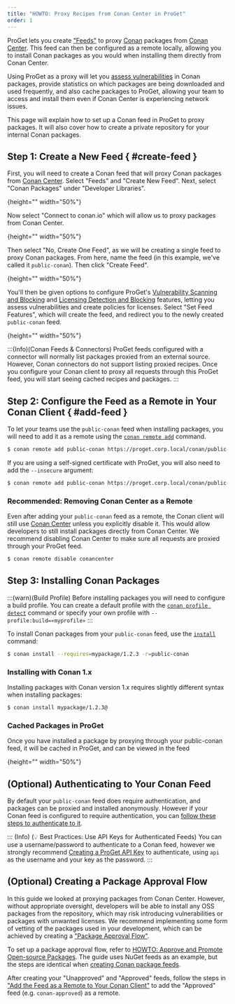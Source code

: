 ```yaml
---
title: "HOWTO: Proxy Recipes from Conan Center in ProGet"
order: 1
---
```


ProGet lets you create ["Feeds"](/docs/proget/feeds/feed-overview) to proxy [Conan](https://conan.io) packages from [Conan Center](https://center.conan.io). This feed can then be configured as a remote locally, allowing you to install Conan packages as you would when installing them directly from Conan Center.

Using ProGet as a proxy will let you [assess vulnerabilities](/docs/proget/sca/vulnerabilities) in Conan packages, provide statistics on which packages are being downloaded and used frequently, and also cache packages to ProGet, allowing your team to access and install them even if Conan Center is experiencing network issues.

This page will explain how to set up a Conan feed in ProGet to proxy packages. It will also cover how to create a private repository for your internal Conan packages.

## Step 1: Create a New Feed { #create-feed }

First, you will need to create a Conan feed that will proxy Conan packages from [Conan Center](https://center.conan.io). Select "Feeds" and "Create New Feed". Next, select "Conan Packages" under "Developer Libraries".

![](){height="" width="50%"}

Now select "Connect to conan.io" which will allow us to proxy packages from Conan Center.

![](){height="" width="50%"}

Then select "No, Create One Feed", as we will be creating a single feed to proxy Conan packages. From here, name the feed (in this example, we've called it `public-conan`). Then click "Create Feed".

![](){height="" width="50%"}

You'll then be given options to configure ProGet's [Vulnerability Scanning and Blocking](/docs/proget/sca/vulnerabilities) and [Licensing Detection and Blocking](https://docs.inedo.com/docs/proget/sca/licenses) features, letting you assess vulnerabilities and create policies for licenses. Select "Set Feed Features", which will create the feed, and redirect you to the newly created `public-conan` feed.

![](){height="" width="50%"}

:::(Info)(Conan Feeds & Connectors)
ProGet feeds configured with a connector will normally list packages proxied from an external source. However, Conan connectors do not support listing proxied recipes. Once you configure your Conan client to proxy all requests through this ProGet feed, you will start seeing cached recipes and packages.
:::

## Step 2: Configure the Feed as a Remote in Your Conan Client { #add-feed }

To let your teams use the `public-conan` feed when installing packages, you will need to add it as a remote using the [`conan remote add`](https://docs.conan.io/1/reference/commands/misc/remote.html) command. 

```bash
$ conan remote add public-conan https://proget.corp.local/conan/public-conan/
```

If you are using a self-signed certificate with ProGet, you will also need to add the `--insecure` argument:

```bash
$ conan remote add public-conan https://proget.corp.local/conan/public-conan/ --insecure
```

### Recommended: Removing Conan Center as a Remote

Even after adding your `public-conan` feed as a remote, the Conan client will still use [Conan Center](https://center.conan.io) unless you explicitly disable it. This would allow developers to still install packages directly from Conan Center. We recommend disabling Conan Center to make sure all requests are proxied through your ProGet feed. 

```bash
$ conan remote disable conancenter
```

## Step 3: Installing Conan Packages

:::(warn)(Build Profile)
Before installing packages you will need to configure a build profile. You can create a default profile with the [`conan profile detect`](https://docs.conan.io/2/reference/commands/profile.html) command or specify your own profile with `--profile:build=«myprofile»`
:::

To install Conan packages from your `public-conan` feed, use the [`install`](https://docs.conan.io/1/reference/commands/consumer/install.html) command:

```bash
$ conan install --requires=mypackage/1.2.3 -r=public-conan
```

### Installing with Conan 1.x

Installing packages with Conan version 1.x requires slightly different syntax when installing packages:

```bash
$ conan install mypackage/1.2.3@
```

### Cached Packages in ProGet

Once you have installed a package by proxying through your public-conan feed, it will be cached in ProGet, and can be viewed in the feed

![](){height="" width="50%"}

## (Optional) Authenticating to Your Conan Feed

By default your `public-conan` feed does require authentication, and packages can be proxied and installed anonymously. However if your Conan feed is configured to require authentication, you can [follow these steps to authenticate to it](/docs/proget/feeds/conan##authenticate-to-feed).

::: (Info) (💡 Best Practices: Use API Keys for Authenticated Feeds)
You can use a username/password to authenticate to a Conan feed, however we strongly recommend [Creating a ProGet API Key](/docs/proget/reference-api/proget-apikeys) to authenticate, using `api` as the username and your key as the password.
:::

## (Optional) Creating a Package Approval Flow

In this guide we looked at proxying packages from Conan Center. However, without appropriate oversight, developers will be able to install any OSS packages from the repository, which may risk introducing vulnerabilities or packages with unwanted licenses. We recommend implementing some form of vetting of the packages used in your development, which can be achieved by creating a ["Package Approval Flow"](/docs/proget/packages/package-promotion).

To set up a package approval flow, refer to [HOWTO: Approve and Promote Open-source Packages](/docs/proget/packages/package-promotion/proget-howto-promote-packages). The guide uses NuGet feeds as an example, but the steps are identical when [creating Conan package feeds](#create-feed).

After creating your "Unapproved" and "Approved" feeds, follow the steps in ["Add the Feed as a Remote to Your Conan Client"](#add-feed) to add the "Approved" feed (e.g. `conan-approved`) as a remote.